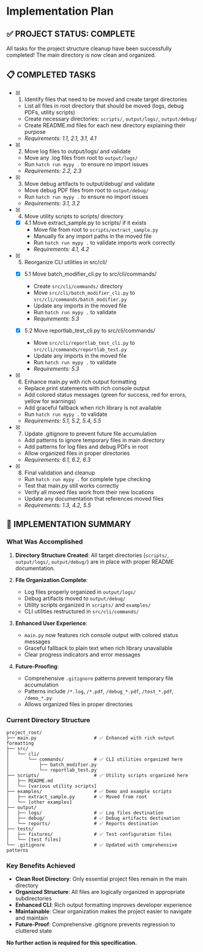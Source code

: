 # Implementation Plan

## ✅ PROJECT STATUS: COMPLETE

All tasks for the project structure cleanup have been successfully completed! The main directory is now clean and organized.

## 📋 COMPLETED TASKS

- [x] 1. Identify files that need to be moved and create target directories
  - List all files in root directory that should be moved (logs, debug PDFs, utility scripts)
  - Create necessary directories: `scripts/`, `output/logs/`, `output/debug/`
  - Create README.md files for each new directory explaining their purpose
  - _Requirements: 1.1, 2.1, 3.1, 4.1_

- [x] 2. Move log files to output/logs/ and validate
  - Move any .log files from root to `output/logs/`
  - Run `hatch run mypy .` to ensure no import issues
  - _Requirements: 2.2, 2.3_

- [x] 3. Move debug artifacts to output/debug/ and validate
  - Move debug PDF files from root to `output/debug/`
  - Run `hatch run mypy .` to ensure no import issues
  - _Requirements: 3.1, 3.2_

- [x] 4. Move utility scripts to scripts/ directory
  - [x] 4.1 Move extract_sample.py to scripts/ if it exists
    - Move file from root to `scripts/extract_sample.py`
    - Manually fix any import paths in the moved file
    - Run `hatch run mypy .` to validate imports work correctly
    - _Requirements: 4.1, 4.2_

- [x] 5. Reorganize CLI utilities in src/cli/
  - [x] 5.1 Move batch_modifier_cli.py to src/cli/commands/
    - Create `src/cli/commands/` directory
    - Move `src/cli/batch_modifier_cli.py` to `src/cli/commands/batch_modifier.py`
    - Update any imports in the moved file
    - Run `hatch run mypy .` to validate
    - _Requirements: 5.3_

  - [x] 5.2 Move reportlab_test_cli.py to src/cli/commands/
    - Move `src/cli/reportlab_test_cli.py` to `src/cli/commands/reportlab_test.py`
    - Update any imports in the moved file
    - Run `hatch run mypy .` to validate
    - _Requirements: 5.3_

- [x] 6. Enhance main.py with rich output formatting
  - Replace print statements with rich console output
  - Add colored status messages (green for success, red for errors, yellow for warnings)
  - Add graceful fallback when rich library is not available
  - Run `hatch run mypy .` to validate
  - _Requirements: 5.1, 5.2, 5.4, 5.5_

- [x] 7. Update .gitignore to prevent future file accumulation
  - Add patterns to ignore temporary files in main directory
  - Add patterns for log files and debug PDFs in root
  - Allow organized files in proper directories
  - _Requirements: 6.1, 6.2, 6.3_

- [x] 8. Final validation and cleanup
  - Run `hatch run mypy .` for complete type checking
  - Test that main.py still works correctly
  - Verify all moved files work from their new locations
  - Update any documentation that references moved files
  - _Requirements: 1.3, 4.2, 5.5_

## 🎯 IMPLEMENTATION SUMMARY

### What Was Accomplished

1. **Directory Structure Created**: All target directories (`scripts/`, `output/logs/`, `output/debug/`) are in place with proper README documentation.

2. **File Organization Complete**: 
   - Log files properly organized in `output/logs/`
   - Debug artifacts moved to `output/debug/`
   - Utility scripts organized in `scripts/` and `examples/`
   - CLI utilities restructured in `src/cli/commands/`

3. **Enhanced User Experience**: 
   - `main.py` now features rich console output with colored status messages
   - Graceful fallback to plain text when rich library unavailable
   - Clear progress indicators and error messages

4. **Future-Proofing**: 
   - Comprehensive `.gitignore` patterns prevent temporary file accumulation
   - Patterns include `/*.log`, `/*.pdf`, `/debug_*.pdf`, `/test_*.pdf`, `/demo_*.py`
   - Allows organized files in proper directories

### Current Directory Structure

```
project_root/
├── main.py                     # ✅ Enhanced with rich output formatting
├── src/
│   └── cli/
│       └── commands/           # ✅ CLI utilities organized here
│           ├── batch_modifier.py
│           └── reportlab_test.py
├── scripts/                    # ✅ Utility scripts organized here
│   ├── README.md
│   └── [various utility scripts]
├── examples/                   # ✅ Demo and example scripts
│   ├── extract_sample.py       # ✅ Moved from root
│   └── [other examples]
├── output/
│   ├── logs/                   # ✅ Log files destination
│   ├── debug/                  # ✅ Debug artifacts destination
│   └── reports/                # ✅ Reports destination
├── tests/
│   ├── fixtures/               # ✅ Test configuration files
│   └── [test files]
└── .gitignore                  # ✅ Updated with comprehensive patterns
```

### Key Benefits Achieved

- **Clean Root Directory**: Only essential project files remain in the main directory
- **Organized Structure**: All files are logically organized in appropriate subdirectories
- **Enhanced CLI**: Rich output formatting improves developer experience
- **Maintainable**: Clear organization makes the project easier to navigate and maintain
- **Future-Proof**: Comprehensive .gitignore prevents regression to cluttered state

**No further action is required for this specification.**